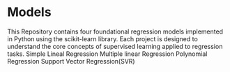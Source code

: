# Models
This Repository contains four foundational regression models implemented in Python using the scikit-learn library. Each project is designed to understand the core concepts of supervised learning applied to regression tasks.  Simple Lineal Regression  Multiple linear Regression  Polynomial Regression  Support Vector Regression(SVR)
